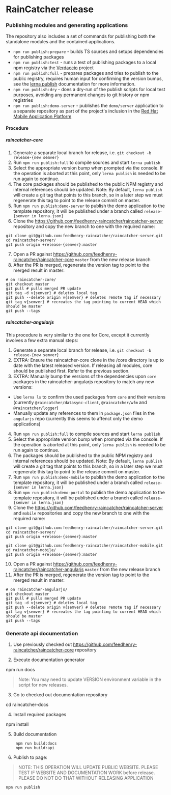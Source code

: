 
# RainCatcher release

### Publishing modules and generating applications

The repository also includes a set of commands for publishing both the standalone modules and the contained applications.

- `npm run publish:prepare` - builds TS sources and setups dependencies for publishing packages
- `npm run publish:test` - runs a test of publishing packages to a local npm registry via the [Verdaccio](https://github.com/verdaccio/verdaccio) project
- `npm run publish:full` - prepares packages and tries to publish to the public registry, requires human input for confirming the version bumps, see the [lerna publish](https://github.com/lerna/lerna#publish) documentation for more information.
- `npm run publish:dry` - does a dry-run of the publish scripts for local test purposes, avoiding any permanent changes to git history or npm registries
- `npm run publish:demo-server` - publishes the `demo/server` application to a separate repository as part of the project's inclusion in the [Red Hat Mobile Application Platform](https://www.redhat.com/en/technologies/mobile/application-platform)

#### Procedure

##### raincatcher-core

1. Generate a separate local branch for release, i.e. `git checkout -b release-{new semver}`
2. Run `npm run publish:full` to compile sources and start `lerna publish`
3. Select the appropriate version bump when prompted via the console. If the operation is aborted at this point, only `lerna publish` is needed to be run again to continue.
4. The core packages should be published to the public NPM registry and internal references should be updated. Note: By default, `lerna publish` will create a git tag that points to this branch, so in a later step we must regenerate this tag to point to the release commit on master.
5. Run `npm run publish:demo-server` to publish the demo application to the template repository, it will be published under a branch called `release-{semver in lerna.json}`
6. Clone the https://github.com/feedhenry-raincatcher/raincatcher-server repository and copy the new branch to one with the required name:

```
git clone git@github.com:feedhenry-raincatcher/raincatcher-server.git
cd raincatcher-server/
git push origin +release-{semver}:master
```

7. Open a PR against https://github.com/feedhenry-raincatcher/raincatcher-core `master` from the new release branch
8. After the PR is merged, regenerate the version tag to point to the merged result in master:

```
# on raincatcher-core/
git checkout master
git pull # pulls merged PR update
git tag -d v{semver} # deletes local tag
git push --delete origin v{semver} # deletes remote tag if necessary
git tag v{semver} # recreates the tag pointing to current HEAD which should be master
git push --tags
```

##### raincatcher-angularjs

This procedure is very similar to the one for Core, except it currently involves a few extra manual steps:

1. Generate a separate local branch for release, i.e. `git checkout -b release-{new semver}`
2. EXTRA: Ensure the raincatcher-core clone in the /core directory is up to date with the latest released version. If releasing all modules, core should be published first. Refer to the previous section.
3. EXTRA: Manually bump the versions of the dependencies upon `core` packages in the raincatcher-angularjs repository to match any new versions:

  - Use `lerna ls` to confirm the used packages from `core` and their versions (currently `@raincatcher/datasync-client`, `@raincatcher/wfm` and `@raincatcher/logger`)
  - Manually update any references to them in `package.json` files in the `angularjs` repo (currently this seems to affenct only the demo applications)

4. Run `npm run publish:full` to compile sources and start `lerna publish`
5. Select the appropriate version bump when prompted via the console. If the operation is aborted at this point, only `lerna publish` is needed to be run again to continue.
6. The packages should be published to the public NPM registry and internal references should be updated. Note: By default, `lerna publish` will create a git tag that points to this branch, so in a later step we must regenerate this tag to point to the release commit on master.
8. Run `npm run publish:demo-mobile` to publish the demo application to the template repository, it will be published under a branch called `release-{semver in lerna.json}`
7. Run `npm run publish:demo-portal` to publish the demo application to the template repository, it will be published under a branch called `release-{semver in lerna.json}`
9. Clone the https://github.com/feedhenry-raincatcher/raincatcher-server and `mobile` repositories and copy the new branch to one with the required name:

```
git clone git@github.com:feedhenry-raincatcher/raincatcher-server.git
cd raincatcher-server/
git push origin +release-{semver}:master

git clone git@github.com:feedhenry-raincatcher/raincatcher-mobile.git
cd raincatcher-mobile/
git push origin +release-{semver}:master
```

10. Open a PR against https://github.com/feedhenry-raincatcher/raincatcher-angularjs `master` from the new release branch
11. After the PR is merged, regenerate the version tag to point to the merged result in master:

```
# on raincatcher-angularjs/
git checkout master
git pull # pulls merged PR update
git tag -d v{semver} # deletes local tag
git push --delete origin v{semver} # deletes remote tag if necessary
git tag v{semver} # recreates the tag pointing to current HEAD which should be master
git push --tags
```

### Generate api documentation

1. Use previously checked out https://github.com/feedhenry-raincatcher/raincatcher-core repository

2. Execute documentation generator

  npm run docs

> Note: You may need to update VERSION environment variable in the script for new releases.

3. Go to checked out documentation repository

  cd raincatcher-docs

4. Install required packages

  npm install

5. Build documentation

        npm run build:docs
        npm run build:api

6. Publish to page:

> NOTE: THIS OPERATION WILL UPDATE PUBLIC WEBSITE.
PLEASE TEST IF WEBSITE AND DOCUMENTATION WORK before release.
PLEASE DO NOT DO THAT WITHOUT RELEASING APPLICATION

    npm run publish
